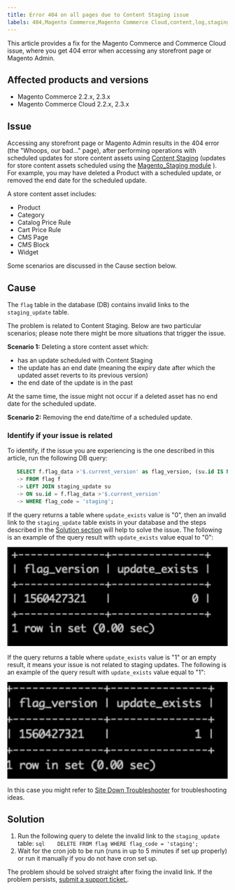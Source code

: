 ```yaml
---
title: Error 404 on all pages due to Content Staging issue
labels: 404,Magento Commerce,Magento Commerce Cloud,content,log,staging,troubleshooting
---
```


This article provides a fix for the Magento Commerce and Commerce Cloud issue, where you get 404 error when accessing any storefront page or Magento Admin.

## Affected products and versions

* Magento Commerce 2.2.x, 2.3.x
* Magento Commerce Cloud 2.2.x, 2.3.x

## Issue

Accessing any storefront page or Magento Admin results in the 404 error (the "Whoops, our bad..." page), after performing operations with scheduled updates for store content assets using [Content Staging](http://docs.magento.com/m2/ee/user_guide/cms/content-staging.html) (updates for store content assets scheduled using the [Magento\_Staging module](http://devdocs.magento.com/guides/v2.2/mrg/ee/Staging.html) ). For example, you may have deleted a Product with a scheduled update, or removed the end date for the scheduled update.

A store content asset includes:

* Product
* Category
* Catalog Price Rule
* Cart Price Rule
* CMS Page
* CMS Block
* Widget

Some scenarios are discussed in the Cause section below.

## Cause

The `flag` table in the database (DB) contains invalid links to the `staging_update` table.

The problem is related to Content Staging. Below are two particular scenarios; please note there might be more situations that trigger the issue.

 **Scenario 1:** Deleting a store content asset which:

* has an update scheduled with Content Staging
* the update has an end date (meaning the expiry date after which the updated asset reverts to its previous version)
* the end date of the update is in the past

At the same time, the issue might not occur if a deleted asset has no end date for the scheduled update.

 **Scenario 2:** Removing the end date/time of a scheduled update.

### Identify if your issue is related

To identify, if the issue you are experiencing is the one described in this article, run the following DB query:

```sql
   SELECT f.flag_data >'$.current_version' as flag_version, (su.id IS NOT NULL) as update_exists
   -> FROM flag f
   -> LEFT JOIN staging_update su
   -> ON su.id = f.flag_data >'$.current_version'
   -> WHERE flag_code = 'staging';
```

If the query returns a table where `update_exists` value is "0", then an invalid link to the `staging_update` table exists in your database and the steps described in the [Solution section](#solution) will help to solve the issue. The following is an example of the query result with `update_exists` value equal to "0":

![update_exists_0.png](assets/update_exists_0.png)

If the query returns a table where `update_exists` value is "1" or an empty result, it means your issue is not related to staging updates. The following is an example of the query result with `update_exists` value equal to "1":

![updates_exist_1.png](assets/updates_exist_1.png)

In this case you might refer to [Site Down Troubleshooter](https://support.magento.com/hc/en-us/articles/360029351531) for troubleshooting ideas.

<h2 id="solution">Solution</h2>

1. Run the following query to delete the invalid link to the `staging_update` table:    ```sql    DELETE FROM flag WHERE flag_code = 'staging';    ```    
1. Wait for the cron job to be run (runs in up to 5 minutes if set up properly) or run it manually if you do not have cron set up.

The problem should be solved straight after fixing the invalid link. If the problem persists, [submit a support ticket.](https://support.magento.com/hc/en-us/articles/360019088251).
